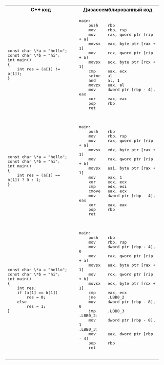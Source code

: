 <style>
    pre {
        white-space: pre-wrap;
    }
</style>


<table>
<table>
    <tr>
        <th> C++ код </th>
        <th> Дизассемблированный код  </th>
    </tr>
    <tr>
        <td>
            <pre>
const char \*a = "hello";
const char \*b = "hi";
int main()
{
    int res = (a[1] != b[1]);
}
            </pre>
        </td>
        <td>
            <pre>
main:
    push    rbp
    mov     rbp, rsp
    mov     rax, qword ptr [rip + a]
    movsx   eax, byte ptr [rax + 1]
    mov     rcx, qword ptr [rip + b]
    movsx   ecx, byte ptr [rcx + 1]
    cmp     eax, ecx
    setne   al
    and     al, 1
    movzx   eax, al
    mov     dword ptr [rbp - 4], eax
    xor     eax, eax
    pop     rbp
    ret
            </pre>
        </td>
    </tr>
    <tr>
        <td>
            <pre>
const char \*a = "hello";
const char \*b = "hi";
int main()
{
    int res = (a[1] == b[1]) ? 0 : 1;
}
            </pre>
        </td>
        <td>
            <pre>
main:
    push    rbp
    mov     rbp, rsp
    mov     rax, qword ptr [rip + a]
    movsx   edx, byte ptr [rax + 1]
    mov     rax, qword ptr [rip + b]
    movsx   esi, byte ptr [rax + 1]
    mov     eax, 1
    xor     ecx, ecx
    cmp     edx, esi
    cmove   eax, ecx
    mov     dword ptr [rbp - 4], eax
    xor     eax, eax
    pop     rbp
    ret
            </pre>
        </td>
    </tr>
    <tr>
        <td>
            <pre>
const char \*a = "hello";
const char \*b = "hi";
int main()
{
    int res;
    if (a[1] == b[1])
        res = 0;
    else
        res = 1;
}
            </pre>
        </td>
        <td>
            <pre>
main:
    push    rbp
    mov     rbp, rsp
    mov     dword ptr [rbp - 4], 0
    mov     rax, qword ptr [rip + a]
    movsx   eax, byte ptr [rax + 1]
    mov     rcx, qword ptr [rip + b]
    movsx   ecx, byte ptr [rcx + 1]
    cmp     eax, ecx
    jne     .LBB0_2
    mov     dword ptr [rbp - 8], 0
    jmp     .LBB0_3
.LBB0_2:
    mov     dword ptr [rbp - 8], 1
.LBB0_3:
    mov     eax, dword ptr [rbp - 4]
    pop     rbp
    ret
            </pre>
        </td>
    </tr>
</table>